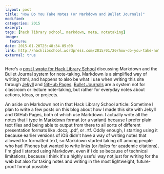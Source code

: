 ```yaml
---
layout: post
title: "How Do You Take Notes (or Markdown and Bullet Journals)"
modified:
categories: 2015
excerpt:
tags: [hack library school, markdown, meta, notetaking]
image:
  feature:
date: 2015-01-20T23:48:34-05:00
link: http://hacklibschool.wordpress.com/2015/01/20/how-do-you-take-notes/
external: true
---
```


Here's a [post I wrote for Hack Library School](http://hacklibschool.wordpress.com/2015/01/20/how-do-you-take-notes/) discussing Markdown and the Bullet Journal system for note-taking. Markdown is a simplified way of writing html, and happens to also be what I use when writing this site through [Jekyll](http://jekyllrb.com/) and [GitHub Pages](https://pages.github.com/). [Bullet Journals](http://bulletjournal.com/) are a system not for classroom or lecture note-taking, but rather for everyday notes about actions, ideas, or projects.   

An aside on Markdown not in that Hack Library School article: Sometime I plan to write a few posts on this blog about how I made this site with Jekyll and GitHub Pages, both of which use Markdown. I actually write all the notes that I type in [Markdown](http://daringfireball.net/projects/markdown/) format (or a variant) because I prefer plain text files and being able to output from there to all sorts of different presentation formats like .docx, .pdf, or .rtf. Oddly enough, I starting using it because earlier versions of iOS didn't have a way of writing notes that allowed for formatted text, so Markdown started taking off among people who had iPhones but wanted to write links (or *italics* for academic citations). I'm glad I started using Markdown, even if I do so because of technical limitations, because I think it's a highly useful way not just for writing for the web but also for taking notes and writing in the most lightweight, future-proof format possible.   